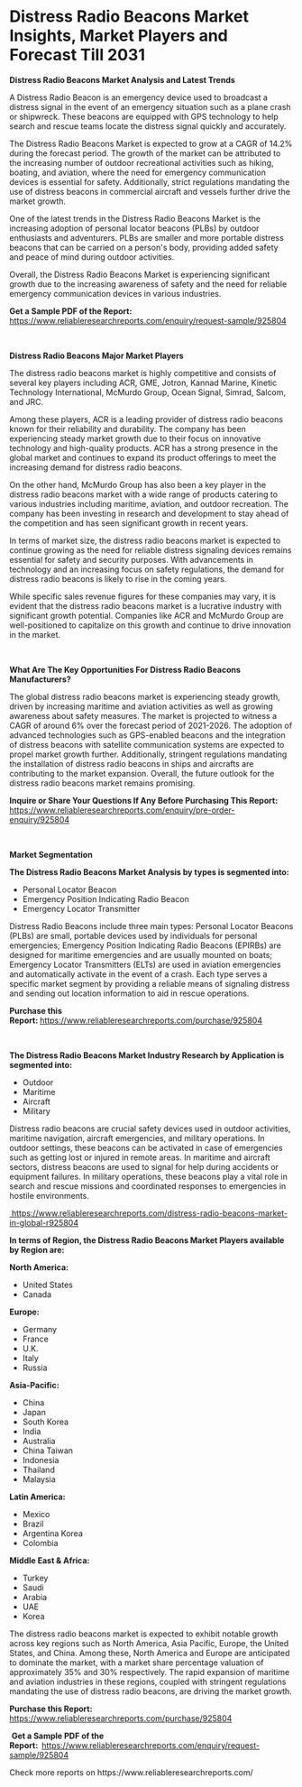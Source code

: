 <p><h1>Distress Radio Beacons Market Insights, Market Players and Forecast Till 2031</h1></p><p><strong>Distress Radio Beacons Market Analysis and Latest Trends</strong></p>
<p><p>A Distress Radio Beacon is an emergency device used to broadcast a distress signal in the event of an emergency situation such as a plane crash or shipwreck. These beacons are equipped with GPS technology to help search and rescue teams locate the distress signal quickly and accurately.</p><p>The Distress Radio Beacons Market is expected to grow at a CAGR of 14.2% during the forecast period. The growth of the market can be attributed to the increasing number of outdoor recreational activities such as hiking, boating, and aviation, where the need for emergency communication devices is essential for safety. Additionally, strict regulations mandating the use of distress beacons in commercial aircraft and vessels further drive the market growth.</p><p>One of the latest trends in the Distress Radio Beacons Market is the increasing adoption of personal locator beacons (PLBs) by outdoor enthusiasts and adventurers. PLBs are smaller and more portable distress beacons that can be carried on a person's body, providing added safety and peace of mind during outdoor activities.</p><p>Overall, the Distress Radio Beacons Market is experiencing significant growth due to the increasing awareness of safety and the need for reliable emergency communication devices in various industries.</p></p>
<p><strong>Get a Sample PDF of the Report:&nbsp;</strong> <a href="https://www.reliableresearchreports.com/enquiry/request-sample/925804">https://www.reliableresearchreports.com/enquiry/request-sample/925804</a></p>
<p>&nbsp;</p>
<p><strong>Distress Radio Beacons Major Market Players</strong></p>
<p><p>The distress radio beacons market is highly competitive and consists of several key players including ACR, GME, Jotron, Kannad Marine, Kinetic Technology International, McMurdo Group, Ocean Signal, Simrad, Salcom, and JRC.</p><p>Among these players, ACR is a leading provider of distress radio beacons known for their reliability and durability. The company has been experiencing steady market growth due to their focus on innovative technology and high-quality products. ACR has a strong presence in the global market and continues to expand its product offerings to meet the increasing demand for distress radio beacons.</p><p>On the other hand, McMurdo Group has also been a key player in the distress radio beacons market with a wide range of products catering to various industries including maritime, aviation, and outdoor recreation. The company has been investing in research and development to stay ahead of the competition and has seen significant growth in recent years.</p><p>In terms of market size, the distress radio beacons market is expected to continue growing as the need for reliable distress signaling devices remains essential for safety and security purposes. With advancements in technology and an increasing focus on safety regulations, the demand for distress radio beacons is likely to rise in the coming years.</p><p>While specific sales revenue figures for these companies may vary, it is evident that the distress radio beacons market is a lucrative industry with significant growth potential. Companies like ACR and McMurdo Group are well-positioned to capitalize on this growth and continue to drive innovation in the market.</p></p>
<p>&nbsp;</p>
<p><strong>What Are The Key Opportunities For Distress Radio Beacons Manufacturers?</strong></p>
<p><p>The global distress radio beacons market is experiencing steady growth, driven by increasing maritime and aviation activities as well as growing awareness about safety measures. The market is projected to witness a CAGR of around 6% over the forecast period of 2021-2026. The adoption of advanced technologies such as GPS-enabled beacons and the integration of distress beacons with satellite communication systems are expected to propel market growth further. Additionally, stringent regulations mandating the installation of distress radio beacons in ships and aircrafts are contributing to the market expansion. Overall, the future outlook for the distress radio beacons market remains promising.</p></p>
<p><strong>Inquire or Share Your Questions If Any Before Purchasing This Report:</strong> <a href="https://www.reliableresearchreports.com/enquiry/pre-order-enquiry/925804">https://www.reliableresearchreports.com/enquiry/pre-order-enquiry/925804</a></p>
<p>&nbsp;</p>
<p><strong>Market Segmentation</strong></p>
<p><strong>The Distress Radio Beacons Market Analysis by types is segmented into:</strong></p>
<p><ul><li>Personal Locator Beacon</li><li>Emergency Position Indicating Radio Beacon</li><li>Emergency Locator Transmitter</li></ul></p>
<p><p>Distress Radio Beacons include three main types: Personal Locator Beacons (PLBs) are small, portable devices used by individuals for personal emergencies; Emergency Position Indicating Radio Beacons (EPIRBs) are designed for maritime emergencies and are usually mounted on boats; Emergency Locator Transmitters (ELTs) are used in aviation emergencies and automatically activate in the event of a crash. Each type serves a specific market segment by providing a reliable means of signaling distress and sending out location information to aid in rescue operations.</p></p>
<p><strong>Purchase this Report:&nbsp;</strong><a href="https://www.reliableresearchreports.com/purchase/925804">https://www.reliableresearchreports.com/purchase/925804</a></p>
<p>&nbsp;</p>
<p><strong>The Distress Radio Beacons Market Industry Research by Application is segmented into:</strong></p>
<p><ul><li>Outdoor</li><li>Maritime</li><li>Aircraft</li><li>Military</li></ul></p>
<p><p>Distress radio beacons are crucial safety devices used in outdoor activities, maritime navigation, aircraft emergencies, and military operations. In outdoor settings, these beacons can be activated in case of emergencies such as getting lost or injured in remote areas. In maritime and aircraft sectors, distress beacons are used to signal for help during accidents or equipment failures. In military operations, these beacons play a vital role in search and rescue missions and coordinated responses to emergencies in hostile environments.</p></p>
<p><a href="https://www.reliableresearchreports.com/distress-radio-beacons-market-in-global-r925804">&nbsp;https://www.reliableresearchreports.com/distress-radio-beacons-market-in-global-r925804</a></p>
<p><strong>In terms of Region, the Distress Radio Beacons Market Players available by Region are:</strong></p>
<p>
    <p> <strong> North America: </strong>
        <ul>
            <li>United States</li>
            <li>Canada</li>
        </ul>
        </p> 
    <p> <strong> Europe: </strong>
        <ul>
            <li>Germany</li>
            <li>France</li>
            <li>U.K.</li>
            <li>Italy</li>
            <li>Russia</li>
        </ul>
        </p> 
    <p> <strong> Asia-Pacific: </strong>
        <ul>
            <li>China</li>
            <li>Japan</li>
            <li>South Korea</li>
            <li>India</li>
            <li>Australia</li>
            <li>China Taiwan</li>
            <li>Indonesia</li>
            <li>Thailand</li>
            <li>Malaysia</li>
        </ul>
        </p> 
    <p> <strong> Latin America: </strong>
        <ul>
            <li>Mexico</li>
            <li>Brazil</li>
            <li>Argentina Korea</li>
            <li>Colombia</li>
        </ul>
        </p> 
    <p> <strong> Middle East & Africa: </strong>
        <ul>
            <li>Turkey</li>
            <li>Saudi</li>
            <li>Arabia</li>
            <li>UAE</li>
            <li>Korea</li>
        </ul>
    </p>
    </p>
<p><p>The distress radio beacons market is expected to exhibit notable growth across key regions such as North America, Asia Pacific, Europe, the United States, and China. Among these, North America and Europe are anticipated to dominate the market, with a market share percentage valuation of approximately 35% and 30% respectively. The rapid expansion of maritime and aviation industries in these regions, coupled with stringent regulations mandating the use of distress radio beacons, are driving the market growth.</p></p>
<p><strong>Purchase this Report: </strong><a href="https://www.reliableresearchreports.com/purchase/925804">https://www.reliableresearchreports.com/purchase/925804</a></p>
<p>&nbsp;<strong>Get a Sample PDF of the Report:&nbsp;&nbsp;</strong><a href="https://www.reliableresearchreports.com/enquiry/request-sample/925804">https://www.reliableresearchreports.com/enquiry/request-sample/925804</a></p>
<p><strong></strong></p>
<p>Check more reports on https://www.reliableresearchreports.com/</p>
